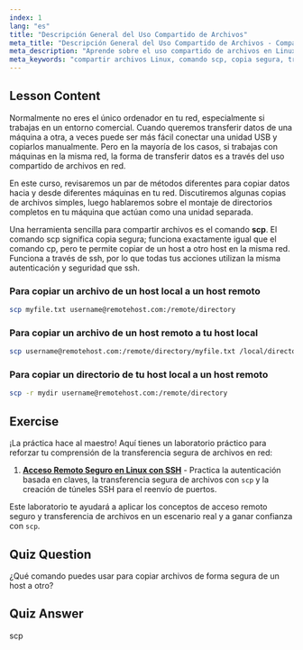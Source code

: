 ```yaml
---
index: 1
lang: "es"
title: "Descripción General del Uso Compartido de Archivos"
meta_title: "Descripción General del Uso Compartido de Archivos - Compartir en Red"
meta_description: "Aprende sobre el uso compartido de archivos en Linux y el comando secure copy (scp). Transfiere archivos entre hosts en tu red. ¡Empieza con esta guía para principiantes!"
meta_keywords: "compartir archivos Linux, comando scp, copia segura, transferencia de archivos en red, tutorial Linux, Linux para principiantes, guía Linux"
---
```


## Lesson Content

Normalmente no eres el único ordenador en tu red, especialmente si trabajas en un entorno comercial. Cuando queremos transferir datos de una máquina a otra, a veces puede ser más fácil conectar una unidad USB y copiarlos manualmente. Pero en la mayoría de los casos, si trabajas con máquinas en la misma red, la forma de transferir datos es a través del uso compartido de archivos en red.

En este curso, revisaremos un par de métodos diferentes para copiar datos hacia y desde diferentes máquinas en tu red. Discutiremos algunas copias de archivos simples, luego hablaremos sobre el montaje de directorios completos en tu máquina que actúan como una unidad separada.

Una herramienta sencilla para compartir archivos es el comando **scp**. El comando scp significa copia segura; funciona exactamente igual que el comando cp, pero te permite copiar de un host a otro host en la misma red. Funciona a través de ssh, por lo que todas tus acciones utilizan la misma autenticación y seguridad que ssh.

### Para copiar un archivo de un host local a un host remoto

```bash
scp myfile.txt username@remotehost.com:/remote/directory
```

### Para copiar un archivo de un host remoto a tu host local

```bash
scp username@remotehost.com:/remote/directory/myfile.txt /local/directory
```

### Para copiar un directorio de tu host local a un host remoto

```bash
scp -r mydir username@remotehost.com:/remote/directory
```

## Exercise

¡La práctica hace al maestro! Aquí tienes un laboratorio práctico para reforzar tu comprensión de la transferencia segura de archivos en red:

1. **[Acceso Remoto Seguro en Linux con SSH](https://labex.io/es/labs/comptia-secure-remote-access-in-linux-with-ssh-592816)** - Practica la autenticación basada en claves, la transferencia segura de archivos con `scp` y la creación de túneles SSH para el reenvío de puertos.

Este laboratorio te ayudará a aplicar los conceptos de acceso remoto seguro y transferencia de archivos en un escenario real y a ganar confianza con `scp`.

## Quiz Question

¿Qué comando puedes usar para copiar archivos de forma segura de un host a otro?

## Quiz Answer

scp
